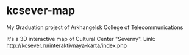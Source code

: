 # kcsever-map
My Graduation project of Arkhangelsk College of Telecommunications

It's a 3D interactive map of Cultural Center "Severny". 
Link: http://kcsever.ru/interaktivnaya-karta/index.php
